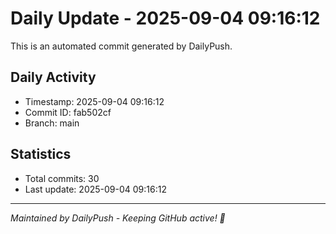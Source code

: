 # Daily Update - 2025-09-04 09:16:12

This is an automated commit generated by DailyPush.

## Daily Activity
- Timestamp: 2025-09-04 09:16:12
- Commit ID: fab502cf
- Branch: main

## Statistics
- Total commits: 30
- Last update: 2025-09-04 09:16:12

---
*Maintained by DailyPush - Keeping GitHub active! 🚀*
